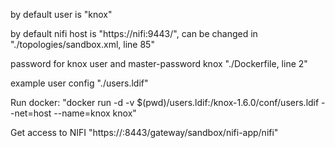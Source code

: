 by default user is "knox"

by default nifi host is "https://nifi:9443/", can be changed in "./topologies/sandbox.xml, line 85"

password for knox user and master-password knox "./Dockerfile, line 2"

example user config "./users.ldif"

Run docker: "docker run -d -v $(pwd)/users.ldif:/knox-1.6.0/conf/users.ldif --net=host --name=knox knox"

Get access to NIFI "https://<server ip address>:8443/gateway/sandbox/nifi-app/nifi"
